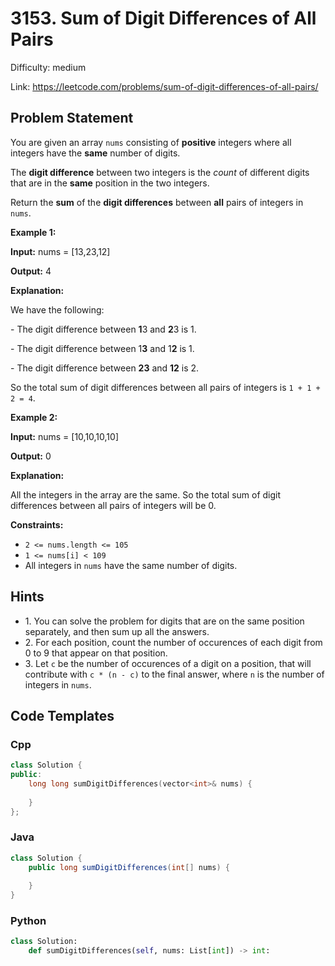 # 3153. Sum of Digit Differences of All Pairs

Difficulty: medium

Link: https://leetcode.com/problems/sum-of-digit-differences-of-all-pairs/

## Problem Statement

You are given an array `nums` consisting of **positive** integers where all integers have the **same** number of digits.

The **digit difference** between two integers is the *count* of different digits that are in the **same** position in the two integers.

Return the **sum** of the **digit differences** between **all** pairs of integers in `nums`.

**Example 1:**

**Input:** nums \= \[13,23,12]

**Output:** 4

**Explanation:**  

We have the following:  

\- The digit difference between **1**3 and **2**3 is 1\.  

\- The digit difference between 1**3** and 1**2** is 1\.  

\- The digit difference between **23** and **12** is 2\.  

So the total sum of digit differences between all pairs of integers is `1 + 1 + 2 = 4`.

**Example 2:**

**Input:** nums \= \[10,10,10,10]

**Output:** 0

**Explanation:**  

All the integers in the array are the same. So the total sum of digit differences between all pairs of integers will be 0\.

**Constraints:**

* `2 <= nums.length <= 105`
* `1 <= nums[i] < 109`
* All integers in `nums` have the same number of digits.

## Hints

- 1\. You can solve the problem for digits that are on the same position separately, and then sum up all the answers.
- 2\. For each position, count the number of occurences of each digit from 0 to 9 that appear on that position.
- 3\. Let `c` be the number of occurences of a digit on a position, that will contribute with `c * (n - c)` to the final answer, where `n` is the number of integers in `nums`.

## Code Templates

### Cpp
```cpp
class Solution {
public:
    long long sumDigitDifferences(vector<int>& nums) {
        
    }
};
```

### Java
```java
class Solution {
    public long sumDigitDifferences(int[] nums) {
        
    }
}
```

### Python
```python
class Solution:
    def sumDigitDifferences(self, nums: List[int]) -> int:
        
```

